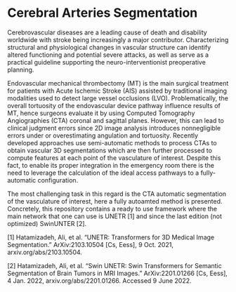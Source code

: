 # Cerebral Arteries Segmentation

Cerebrovascular diseases are a leading cause of death and disability worldwide with stroke being
increasingly a major contributor. Characterizing structural and physiological changes in vascular
structure can identify altered functioning and potential severe attacks, as well as serve as a 
practical guideline supporting the neuro-interventionist preoperative planning.

Endovascular mechanical thrombectomy (MT) is the main surgical treatment for patients with
Acute Ischemic Stroke (AIS) assisted by traditional imaging modalities used to detect large
vessel occlusions (LVO). Problematically, the overall tortuosity of the endovascular device
pathway influence results of MT, hence surgeons evaluate it by using Computed Tomography
Angiographies (CTA) coronal and sagittal planes. However, this can lead to clinical judgment
errors since 2D image analysis introduces nonnegligible errors under or overestimating
angulation and tortuosity. Recently developed approaches use semi-automatic methods to
process CTAs to obtain vascular 3D segmentations which are then further processed to
compute features at each point of the vasculature of interest. Despite this fact, to enable its
proper integration in the emergency room there is the need to leverage the calculation of the
ideal access pathways to a fully-automatic configuration. 

The most challenging task in this regard is the CTA automatic segmentation of the vasculature of 
interest, here a fully autoamted method is presented. Concretely, this repository contains a 
ready to use framework where the main network that one can use is UNETR [1] and since the last
edition (not optimized) SwinUNTER [2].


[1] Hatamizadeh, Ali, et al. “UNETR: Transformers for 3D Medical Image Segmentation.” ArXiv:2103.10504 [Cs, Eess], 
9 Oct. 2021, arxiv.org/abs/2103.10504.

[2] Hatamizadeh, Ali, et al. “Swin UNETR: Swin Transformers for Semantic Segmentation of Brain Tumors in MRI Images.” ArXiv:2201.01266 [Cs, Eess], 4 Jan. 2022, arxiv.org/abs/2201.01266. Accessed 9 June 2022.
